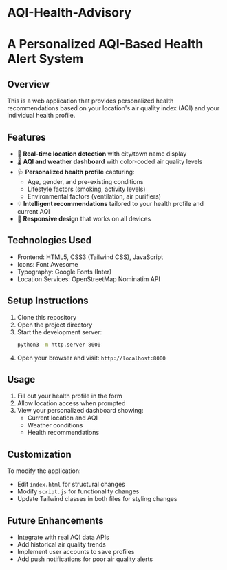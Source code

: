 # AQI-Health-Advisory
# A Personalized AQI-Based Health Alert System


## Overview
This is a web application that provides personalized health recommendations based on your location's air quality index (AQI) and your individual health profile.

## Features
- 📍 **Real-time location detection** with city/town name display
- 🌡️ **AQI and weather dashboard** with color-coded air quality levels
- 🩺 **Personalized health profile** capturing:
  - Age, gender, and pre-existing conditions
  - Lifestyle factors (smoking, activity levels)
  - Environmental factors (ventilation, air purifiers)
- 💡 **Intelligent recommendations** tailored to your health profile and current AQI
- 📱 **Responsive design** that works on all devices

## Technologies Used
- Frontend: HTML5, CSS3 (Tailwind CSS), JavaScript
- Icons: Font Awesome
- Typography: Google Fonts (Inter)
- Location Services: OpenStreetMap Nominatim API

## Setup Instructions
1. Clone this repository
2. Open the project directory
3. Start the development server:
   ```bash
   python3 -m http.server 8000
   ```
4. Open your browser and visit: `http://localhost:8000`

## Usage
1. Fill out your health profile in the form
2. Allow location access when prompted
3. View your personalized dashboard showing:
   - Current location and AQI
   - Weather conditions
   - Health recommendations

## Customization
To modify the application:
- Edit `index.html` for structural changes
- Modify `script.js` for functionality changes
- Update Tailwind classes in both files for styling changes

## Future Enhancements
- Integrate with real AQI data APIs
- Add historical air quality trends
- Implement user accounts to save profiles
- Add push notifications for poor air quality alerts
